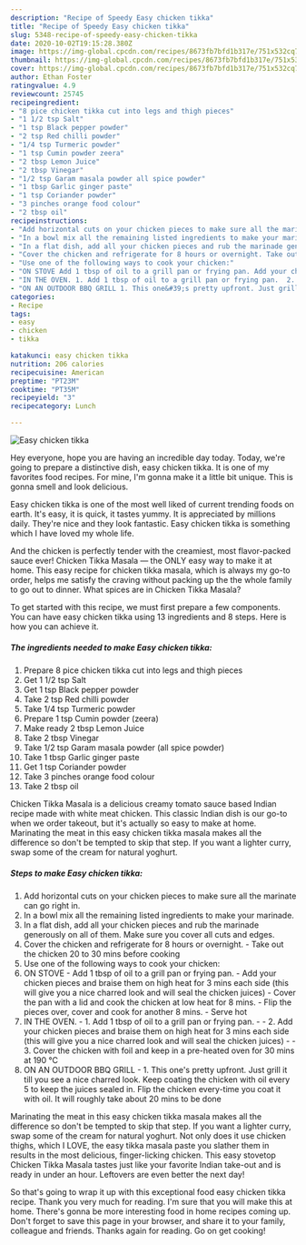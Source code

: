 ```yaml
---
description: "Recipe of Speedy Easy chicken tikka"
title: "Recipe of Speedy Easy chicken tikka"
slug: 5348-recipe-of-speedy-easy-chicken-tikka
date: 2020-10-02T19:15:28.380Z
image: https://img-global.cpcdn.com/recipes/8673fb7bfd1b317e/751x532cq70/easy-chicken-tikka-recipe-main-photo.jpg
thumbnail: https://img-global.cpcdn.com/recipes/8673fb7bfd1b317e/751x532cq70/easy-chicken-tikka-recipe-main-photo.jpg
cover: https://img-global.cpcdn.com/recipes/8673fb7bfd1b317e/751x532cq70/easy-chicken-tikka-recipe-main-photo.jpg
author: Ethan Foster
ratingvalue: 4.9
reviewcount: 25745
recipeingredient:
- "8 pice chicken tikka cut into legs and thigh pieces"
- "1 1/2 tsp Salt"
- "1 tsp Black pepper powder"
- "2 tsp Red chilli powder"
- "1/4 tsp Turmeric powder"
- "1 tsp Cumin powder zeera"
- "2 tbsp Lemon Juice"
- "2 tbsp Vinegar"
- "1/2 tsp Garam masala powder all spice powder"
- "1 tbsp Garlic ginger paste"
- "1 tsp Coriander powder"
- "3 pinches orange food colour"
- "2 tbsp oil"
recipeinstructions:
- "Add horizontal cuts on your chicken pieces to make sure all the marinate can go right in."
- "In a bowl mix all the remaining listed ingredients to make your marinade."
- "In a flat dish, add all your chicken pieces and rub the marinade generously on all of them. Make sure you cover all cuts and edges."
- "Cover the chicken and refrigerate for 8 hours or overnight. Take out the chicken 20 to 30 mins before cooking"
- "Use one of the following ways to cook your chicken:"
- "ON STOVE Add 1 tbsp of oil to a grill pan or frying pan. Add your chicken pieces and braise them on high heat for 3 mins each side (this will give you a nice charred look and will seal the chicken juices) Cover the pan with a lid and cook the chicken at low heat for 8 mins. Flip the pieces over, cover and cook for another 8 mins. Serve hot"
- "IN THE OVEN. 1. Add 1 tbsp of oil to a grill pan or frying pan.  2. Add your chicken pieces and braise them on high heat for 3 mins each side (this will give you a nice charred look and will seal the chicken juices)  3. Cover the chicken with foil and keep in a pre-heated oven for 30 mins at 190 °C"
- "ON AN OUTDOOR BBQ GRILL 1. This one&#39;s pretty upfront. Just grill it till you see a nice charred look. Keep coating the chicken with oil every 5 to keep the juices sealed in. Flip the chicken every-time you coat it with oil. It will roughly take about 20 mins to be done"
categories:
- Recipe
tags:
- easy
- chicken
- tikka

katakunci: easy chicken tikka 
nutrition: 206 calories
recipecuisine: American
preptime: "PT23M"
cooktime: "PT35M"
recipeyield: "3"
recipecategory: Lunch

---
```



![Easy chicken tikka](https://img-global.cpcdn.com/recipes/8673fb7bfd1b317e/751x532cq70/easy-chicken-tikka-recipe-main-photo.jpg)

Hey everyone, hope you are having an incredible day today. Today, we're going to prepare a distinctive dish, easy chicken tikka. It is one of my favorites food recipes. For mine, I'm gonna make it a little bit unique. This is gonna smell and look delicious.

Easy chicken tikka is one of the most well liked of current trending foods on earth. It's easy, it is quick, it tastes yummy. It is appreciated by millions daily. They're nice and they look fantastic. Easy chicken tikka is something which I have loved my whole life.

And the chicken is perfectly tender with the creamiest, most flavor-packed sauce ever! Chicken Tikka Masala — the ONLY easy way to make it at home. This easy recipe for chicken tikka masala, which is always my go-to order, helps me satisfy the craving without packing up the the whole family to go out to dinner. What spices are in Chicken Tikka Masala?


To get started with this recipe, we must first prepare a few components. You can have easy chicken tikka using 13 ingredients and 8 steps. Here is how you can achieve it.

<!--inarticleads1-->

##### The ingredients needed to make Easy chicken tikka:

1. Prepare 8 pice chicken tikka cut into legs and thigh pieces
1. Get 1 1/2 tsp Salt
1. Get 1 tsp Black pepper powder
1. Take 2 tsp Red chilli powder
1. Take 1/4 tsp Turmeric powder
1. Prepare 1 tsp Cumin powder (zeera)
1. Make ready 2 tbsp Lemon Juice
1. Take 2 tbsp Vinegar
1. Take 1/2 tsp Garam masala powder (all spice powder)
1. Take 1 tbsp Garlic ginger paste
1. Get 1 tsp Coriander powder
1. Take 3 pinches orange food colour
1. Take 2 tbsp oil


Chicken Tikka Masala is a delicious creamy tomato sauce based Indian recipe made with white meat chicken. This classic Indian dish is our go-to when we order takeout, but it&#39;s actually so easy to make at home. Marinating the meat in this easy chicken tikka masala makes all the difference so don&#39;t be tempted to skip that step. If you want a lighter curry, swap some of the cream for natural yoghurt. 

<!--inarticleads2-->

##### Steps to make Easy chicken tikka:

1. Add horizontal cuts on your chicken pieces to make sure all the marinate can go right in.
1. In a bowl mix all the remaining listed ingredients to make your marinade.
1. In a flat dish, add all your chicken pieces and rub the marinade generously on all of them. Make sure you cover all cuts and edges.
1. Cover the chicken and refrigerate for 8 hours or overnight. - Take out the chicken 20 to 30 mins before cooking
1. Use one of the following ways to cook your chicken:
1. ON STOVE - Add 1 tbsp of oil to a grill pan or frying pan. - Add your chicken pieces and braise them on high heat for 3 mins each side (this will give you a nice charred look and will seal the chicken juices) - Cover the pan with a lid and cook the chicken at low heat for 8 mins. - Flip the pieces over, cover and cook for another 8 mins. - Serve hot
1. IN THE OVEN. - 1. Add 1 tbsp of oil to a grill pan or frying pan. -  - 2. Add your chicken pieces and braise them on high heat for 3 mins each side (this will give you a nice charred look and will seal the chicken juices) -  - 3. Cover the chicken with foil and keep in a pre-heated oven for 30 mins at 190 °C
1. ON AN OUTDOOR BBQ GRILL - 1. This one&#39;s pretty upfront. Just grill it till you see a nice charred look. Keep coating the chicken with oil every 5 to keep the juices sealed in. Flip the chicken every-time you coat it with oil. It will roughly take about 20 mins to be done


Marinating the meat in this easy chicken tikka masala makes all the difference so don&#39;t be tempted to skip that step. If you want a lighter curry, swap some of the cream for natural yoghurt. Not only does it use chicken thighs, which I LOVE, the easy tikka masala paste you slather them in results in the most delicious, finger-licking chicken. This easy stovetop Chicken Tikka Masala tastes just like your favorite Indian take-out and is ready in under an hour. Leftovers are even better the next day! 

So that's going to wrap it up with this exceptional food easy chicken tikka recipe. Thank you very much for reading. I'm sure that you will make this at home. There's gonna be more interesting food in home recipes coming up. Don't forget to save this page in your browser, and share it to your family, colleague and friends. Thanks again for reading. Go on get cooking!
